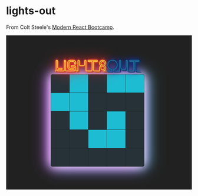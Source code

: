 # lights-out

From Colt Steele's [Modern React Bootcamp](https://www.udemy.com/modern-react-bootcamp/).

![alt text](https://github.com/julienorcross/lights-out/blob/master/lightsout.png)
